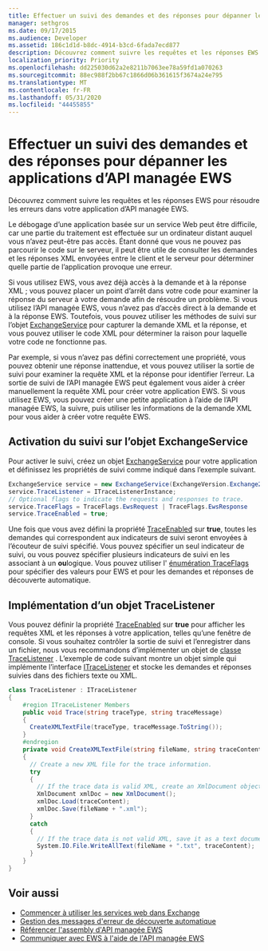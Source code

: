 ```yaml
---
title: Effectuer un suivi des demandes et des réponses pour dépanner les applications d’API managée EWS
manager: sethgros
ms.date: 09/17/2015
ms.audience: Developer
ms.assetid: 186c1d1d-b8dc-4914-b3cd-6fada7ecd877
description: Découvrez comment suivre les requêtes et les réponses EWS pour résoudre les erreurs dans votre application d’API managée EWS.
localization_priority: Priority
ms.openlocfilehash: dd225030d62a2e8211b7063ee78a59fd1a070263
ms.sourcegitcommit: 88ec988f2bb67c1866d06b361615f3674a24e795
ms.translationtype: MT
ms.contentlocale: fr-FR
ms.lasthandoff: 05/31/2020
ms.locfileid: "44455855"
---
```

# <a name="trace-requests-and-responses-to-troubleshoot-ews-managed-api-apps"></a>Effectuer un suivi des demandes et des réponses pour dépanner les applications d’API managée EWS

Découvrez comment suivre les requêtes et les réponses EWS pour résoudre les erreurs dans votre application d’API managée EWS.
  
Le débogage d’une application basée sur un service Web peut être difficile, car une partie du traitement est effectuée sur un ordinateur distant auquel vous n’avez peut-être pas accès. Étant donné que vous ne pouvez pas parcourir le code sur le serveur, il peut être utile de consulter les demandes et les réponses XML envoyées entre le client et le serveur pour déterminer quelle partie de l’application provoque une erreur. 
  
Si vous utilisez EWS, vous avez déjà accès à la demande et à la réponse XML ; vous pouvez placer un point d’arrêt dans votre code pour examiner la réponse du serveur à votre demande afin de résoudre un problème. Si vous utilisez l’API managée EWS, vous n’avez pas d’accès direct à la demande et à la réponse EWS. Toutefois, vous pouvez utiliser les méthodes de suivi sur l’objet [ExchangeService](https://msdn.microsoft.com/library/microsoft.exchange.webservices.data.exchangeservice%28v=exchg.80%29.aspx) pour capturer la demande XML et la réponse, et vous pouvez utiliser le code XML pour déterminer la raison pour laquelle votre code ne fonctionne pas. 

Par exemple, si vous n’avez pas défini correctement une propriété, vous pouvez obtenir une réponse inattendue, et vous pouvez utiliser la sortie de suivi pour examiner la requête XML et la réponse pour identifier l’erreur. La sortie de suivi de l’API managée EWS peut également vous aider à créer manuellement la requête XML pour créer votre application EWS. Si vous utilisez EWS, vous pouvez créer une petite application à l’aide de l’API managée EWS, la suivre, puis utiliser les informations de la demande XML pour vous aider à créer votre requête EWS. 
  
## <a name="enabling-tracing-on-the-exchangeservice-object"></a>Activation du suivi sur l’objet ExchangeService
<a name="bk_EnableTracing"> </a>

Pour activer le suivi, créez un objet [ExchangeService](https://msdn.microsoft.com/library/microsoft.exchange.webservices.data.exchangeservice%28v=exchg.80%29.aspx) pour votre application et définissez les propriétés de suivi comme indiqué dans l’exemple suivant. 
  
```cs
ExchangeService service = new ExchangeService(ExchangeVersion.Exchange2010);
service.TraceListener = ITraceListenerInstance;
// Optional flags to indicate the requests and responses to trace.
service.TraceFlags = TraceFlags.EwsRequest | TraceFlags.EwsResponse
service.TraceEnabled = true;

```

Une fois que vous avez défini la propriété [TraceEnabled](https://msdn.microsoft.com/library/microsoft.exchange.webservices.data.exchangeservicebase.traceenabled%28v=exchg.80%29.aspx) sur **true**, toutes les demandes qui correspondent aux indicateurs de suivi seront envoyées à l’écouteur de suivi spécifié. Vous pouvez spécifier un seul indicateur de suivi, ou vous pouvez spécifier plusieurs indicateurs de suivi en les associant à un **ou**logique. Vous pouvez utiliser l' [énumération TraceFlags](https://msdn.microsoft.com/library/microsoft.exchange.webservices.data.traceflags%28v=exchg.80%29.aspx) pour spécifier des valeurs pour EWS et pour les demandes et réponses de découverte automatique. 
  
## <a name="implementing-a-tracelistener-object"></a>Implémentation d’un objet TraceListener
<a name="bk_traceListener"> </a>

Vous pouvez définir la propriété [TraceEnabled](https://msdn.microsoft.com/library/microsoft.exchange.webservices.data.exchangeservicebase.traceenabled%28v=exchg.80%29.aspx) sur **true** pour afficher les requêtes XML et les réponses à votre application, telles qu’une fenêtre de console. Si vous souhaitez contrôler la sortie de suivi et l’enregistrer dans un fichier, nous vous recommandons d’implémenter un objet de [classe TraceListener](https://msdn.microsoft.com/library/system.diagnostics.tracelistener.aspx) . L’exemple de code suivant montre un objet simple qui implémente l’interface [ITraceListener](https://msdn.microsoft.com/library/microsoft.exchange.webservices.data.itracelistener%28v=exchg.80%29.aspx) et stocke les demandes et réponses suivies dans des fichiers texte ou XML. 
  
```cs
class TraceListener : ITraceListener
{
    #region ITraceListener Members
    public void Trace(string traceType, string traceMessage)
    {
      CreateXMLTextFile(traceType, traceMessage.ToString());
    }
    #endregion
    private void CreateXMLTextFile(string fileName, string traceContent)
    {
      // Create a new XML file for the trace information.
      try
      {
        // If the trace data is valid XML, create an XmlDocument object and save.
        XmlDocument xmlDoc = new XmlDocument();
        xmlDoc.Load(traceContent);
        xmlDoc.Save(fileName + ".xml");
      }
      catch
      {
        // If the trace data is not valid XML, save it as a text document.
        System.IO.File.WriteAllText(fileName + ".txt", traceContent);
      }
    }
}

```

## <a name="see-also"></a>Voir aussi

- [Commencer à utiliser les services web dans Exchange](start-using-web-services-in-exchange.md)
- [Gestion des messages d'erreur de découverte automatique](handling-autodiscover-error-messages.md)    
- [Référencer l'assembly d'API managée EWS](how-to-reference-the-ews-managed-api-assembly.md)    
- [Communiquer avec EWS à l'aide de l'API managée EWS](how-to-communicate-with-ews-by-using-the-ews-managed-api.md)
    

